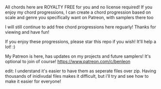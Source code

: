 All chords here are ROYALTY FREE for you and no license required! If you enjoy my chord progressions, I can create a chord progression based on scale and genre you specifically want on Patreon, with samplers there too 

I will still continue to add free chord progressions here reguarly! Thanks for viewing and have fun!

If you enjoy these progressions, please star this repo if you wish! It'll help a lot! :)

My Patreon is here, has updates on my projects and future samplers! It's optional to join of course!
https://www.patreon.com/c/benleon


edit: I understand it's easier to have them as seperate files over zip. Having thousands of inidivudal files makes it difficult, but i'll try and see how to make it easier for everyone!
